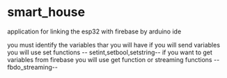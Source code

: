 # smart_house
application for linking the esp32 with firebase by arduino ide

you must identify the variables thar you will have 
if you will send variables you will use set functions -- setint,setbool,setstring--
if you want to get variables from firebase you will use get function or streaming functions --fbdo_streaming--
